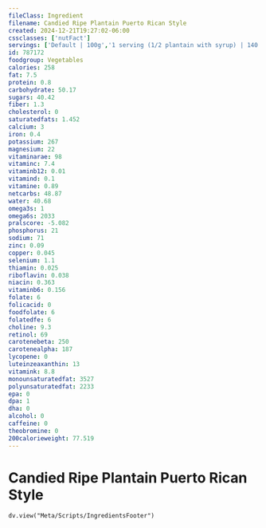 ```yaml
---
fileClass: Ingredient
filename: Candied Ripe Plantain Puerto Rican Style
created: 2024-12-21T19:27:02-06:00
cssclasses: ['nutFact']
servings: ['Default | 100g','1 serving (1/2 plantain with syrup) | 140']
id: 787172
foodgroup: Vegetables
calories: 258
fat: 7.5
protein: 0.8
carbohydrate: 50.17
sugars: 40.42
fiber: 1.3
cholesterol: 0
saturatedfats: 1.452
calcium: 3
iron: 0.4
potassium: 267
magnesium: 22
vitaminarae: 98
vitaminc: 7.4
vitaminb12: 0.01
vitamind: 0.1
vitamine: 0.89
netcarbs: 48.87
water: 40.68
omega3s: 1
omega6s: 2033
pralscore: -5.082
phosphorus: 21
sodium: 71
zinc: 0.09
copper: 0.045
selenium: 1.1
thiamin: 0.025
riboflavin: 0.038
niacin: 0.363
vitaminb6: 0.156
folate: 6
folicacid: 0
foodfolate: 6
folatedfe: 6
choline: 9.3
retinol: 69
carotenebeta: 250
carotenealpha: 187
lycopene: 0
luteinzeaxanthin: 13
vitamink: 8.8
monounsaturatedfat: 3527
polyunsaturatedfat: 2233
epa: 0
dpa: 1
dha: 0
alcohol: 0
caffeine: 0
theobromine: 0
200calorieweight: 77.519
---
```


# Candied Ripe Plantain Puerto Rican Style

```dataviewjs
dv.view("Meta/Scripts/IngredientsFooter")
```